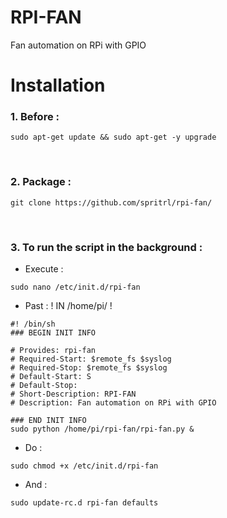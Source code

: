 # RPI-FAN
 Fan automation on RPi with GPIO
 
# Installation
### 1. Before : <br/>
```
sudo apt-get update && sudo apt-get -y upgrade
```
<br/>

### 2. Package :<br/>

```
git clone https://github.com/spritrl/rpi-fan/
```
<br/>

### 3. To run the script in the background :<br/>
* Execute :
```
sudo nano /etc/init.d/rpi-fan
```
* Past :
! IN /home/pi/ !
 ```
 #! /bin/sh
 ### BEGIN INIT INFO

 # Provides: rpi-fan
 # Required-Start: $remote_fs $syslog
 # Required-Stop: $remote_fs $syslog
 # Default-Start: S
 # Default-Stop: 
 # Short-Description: RPI-FAN
 # Description: Fan automation on RPi with GPIO

 ### END INIT INFO
 sudo python /home/pi/rpi-fan/rpi-fan.py &
 ```
 * Do :
 ```
sudo chmod +x /etc/init.d/rpi-fan
 ```
 * And :
 ```
sudo update-rc.d rpi-fan defaults
 ```
